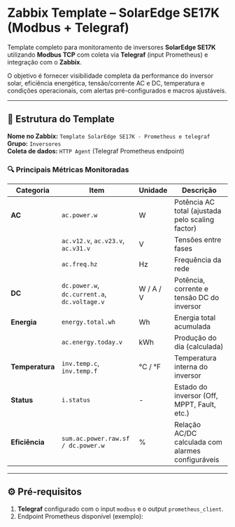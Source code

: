 # Zabbix Template – SolarEdge SE17K (Modbus + Telegraf)

Template completo para monitoramento de inversores **SolarEdge SE17K** utilizando **Modbus TCP** com coleta via **Telegraf** (input Prometheus) e integração com o **Zabbix**.

O objetivo é fornecer visibilidade completa da performance do inversor solar, eficiência energética, tensão/corrente AC e DC, temperatura e condições operacionais, com alertas pré-configurados e macros ajustáveis.

---

## 🧩 Estrutura do Template

**Nome no Zabbix:** `Template SolarEdge SE17K - Prometheus e telegraf`  
**Grupo:** `Inversores`  
**Coleta de dados:** `HTTP Agent` (Telegraf Prometheus endpoint)

### 🔍 Principais Métricas Monitoradas

| Categoria | Item | Unidade | Descrição |
|------------|------|----------|------------|
| **AC** | `ac.power.w` | W | Potência AC total (ajustada pelo scaling factor) |
| | `ac.v12.v`, `ac.v23.v`, `ac.v31.v` | V | Tensões entre fases |
| | `ac.freq.hz` | Hz | Frequência da rede |
| **DC** | `dc.power.w`, `dc.current.a`, `dc.voltage.v` | W / A / V | Potência, corrente e tensão DC do inversor |
| **Energia** | `energy.total.wh` | Wh | Energia total acumulada |
| | `ac.energy.today.v` | kWh | Produção do dia (calculada) |
| **Temperatura** | `inv.temp.c`, `inv.temp.f` | °C / °F | Temperatura interna do inversor |
| **Status** | `i.status` | - | Estado do inversor (Off, MPPT, Fault, etc.) |
| **Eficiência** | `sum.ac.power.raw.sf / dc.power.w` | % | Relação AC/DC calculada com alarmes configuráveis |

---

## ⚙️ Pré-requisitos

1. **Telegraf** configurado com o input `modbus` e o output `prometheus_client`.
2. Endpoint Prometheus disponível (exemplo):  
